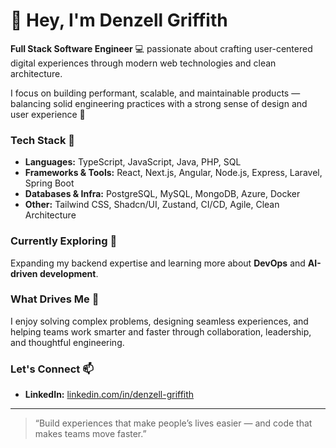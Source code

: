 # 👋 Hey, I'm Denzell Griffith

**Full Stack Software Engineer** 💻 passionate about crafting user-centered digital experiences through modern web technologies and clean architecture.

I focus on building performant, scalable, and maintainable products — balancing solid engineering practices with a strong sense of design and user experience 🚀

### Tech Stack 🧠
- **Languages:** TypeScript, JavaScript, Java, PHP, SQL  
- **Frameworks & Tools:** React, Next.js, Angular, Node.js, Express, Laravel, Spring Boot  
- **Databases & Infra:** PostgreSQL, MySQL, MongoDB, Azure, Docker  
- **Other:** Tailwind CSS, Shadcn/UI, Zustand, CI/CD, Agile, Clean Architecture  

### Currently Exploring 🌱
Expanding my backend expertise and learning more about **DevOps** and **AI-driven development**.

### What Drives Me 🧩
I enjoy solving complex problems, designing seamless experiences, and helping teams work smarter and faster through collaboration, leadership, and thoughtful engineering.

### Let's Connect 📫
- **LinkedIn:** [linkedin.com/in/denzell-griffith](https://www.linkedin.com/in/denzell-griffith/)

---

> “Build experiences that make people’s lives easier — and code that makes teams move faster.”


<!---
dgriffith2023/dgriffith2023 is a ✨ special ✨ repository because its `README.md` (this file) appears on your GitHub profile.
You can click the Preview link to take a look at your changes.
--->
